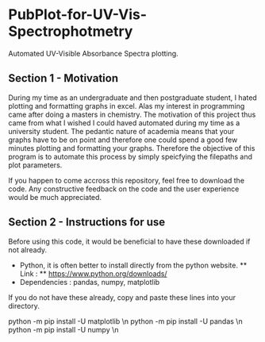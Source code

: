 # PubPlot-for-UV-Vis-Spectrophotmetry
Automated UV-Visible Absorbance Spectra plotting.

## Section 1 - Motivation
During my time as an undergraduate and then postgraduate student, I hated plotting and formatting graphs in excel. Alas my interest in programming came after
doing a masters in chemistry. The motivation of this project thus came from what I wished I could haved automated during my time as a university student. 
The pedantic nature of academia means that your graphs have to be on point and therefore one could spend a good few minutes plotting and formatting your graphs. Therefore the objective of this program is to automate this process by simply speicfying the filepaths and plot parameters.

If you happen to come accross this repository, feel free to download the code. Any constructive feedback on the code and the user experience would be much
appreciated.

## Section 2 - Instructions for use

Before using this code, it would be beneficial to have these downloaded if not already.

- Python, it is often better to install directly from the python website. ** Link : ** https://www.python.org/downloads/
- Dependencies : pandas, numpy, matplotlib

If you do not have these already, copy and paste these lines into your directory.

python -m pip install -U matplotlib \n
python -m pip install -U pandas \n
python -m pip install -U numpy \n
